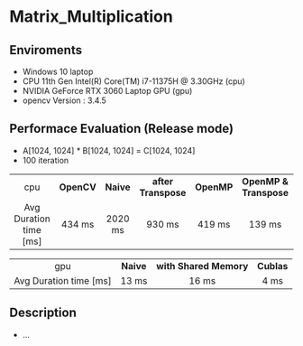 # Matrix_Multiplication

## Enviroments
* Windows 10 laptop
* CPU 11th Gen Intel(R) Core(TM) i7-11375H @ 3.30GHz (cpu)
* NVIDIA GeForce RTX 3060 Laptop GPU (gpu)
* opencv Version : 3.4.5

## Performace Evaluation (Release mode)
* A[1024, 1024] * B[1024, 1024] = C[1024, 1024]
* 100 iteration

<table border="0"  width="100%">
	<tbody align="center">
		<tr>
			<td>cpu</td>
			<td><strong>OpenCV</strong></td>
            <td><strong>Naive</strong></td>
            <td><strong>after Transpose</strong></td>
            <td><strong>OpenMP</strong></td>
            <td><strong>OpenMP & Transpose</strong></td>
            <td><strong>SSE</strong></td>
		</tr>
		<tr>
			<td>Avg Duration time [ms]</td>
			<td>434 ms</td>
			<td>2020 ms</td>
			<td>930 ms</td>
			<td>419 ms</td>
			<td>139 ms</td>
			<td>452 ms</td>
		</tr>
	</tbody>
</table>

<table border="0"  width="100%">
	<tbody align="center">
		<tr>
			<td>gpu</td>
            <td><strong>Naive</strong></td>
            <td><strong>with Shared Memory</strong></td>
            <td><strong>Cublas</strong></td>
		</tr>
		<tr>
			<td>Avg Duration time [ms]</td>
			<td>13 ms</td>
			<td>16 ms</td>
			<td>4 ms</td>
		</tr>
	</tbody>
</table>


## Description
- ...